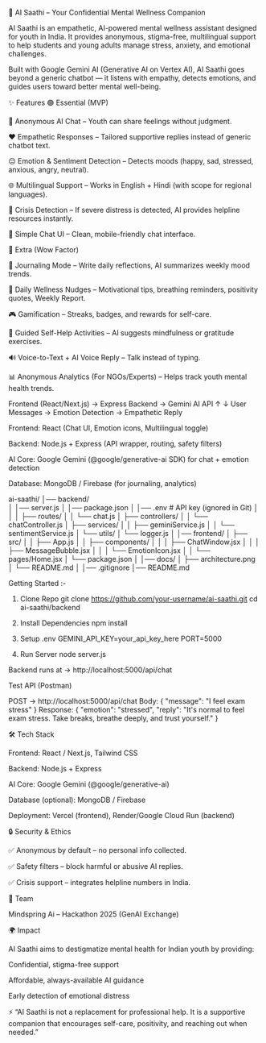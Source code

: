 🌸 AI Saathi – Your Confidential Mental Wellness Companion

AI Saathi is an empathetic, AI-powered mental wellness assistant designed for youth in India.
It provides anonymous, stigma-free, multilingual support to help students and young adults manage stress, anxiety, and emotional challenges.

Built with Google Gemini AI (Generative AI on Vertex AI), AI Saathi goes beyond a generic chatbot — it listens with empathy, detects emotions, and guides users toward better mental well-being.


✨ Features
🟢 Essential (MVP)

🤖 Anonymous AI Chat – Youth can share feelings without judgment.

❤️ Empathetic Responses – Tailored supportive replies instead of generic chatbot text.

😔 Emotion & Sentiment Detection – Detects moods (happy, sad, stressed, anxious, angry, neutral).

🌐 Multilingual Support – Works in English + Hindi (with scope for regional languages).

🚨 Crisis Detection – If severe distress is detected, AI provides helpline resources instantly.

📱 Simple Chat UI – Clean, mobile-friendly chat interface.


🌟 Extra (Wow Factor)

📖 Journaling Mode – Write daily reflections, AI summarizes weekly mood trends.

🔔 Daily Wellness Nudges – Motivational tips, breathing reminders, positivity quotes, Weekly Report.

🎮 Gamification – Streaks, badges, and rewards for self-care.

🧘 Guided Self-Help Activities – AI suggests mindfulness or gratitude exercises.

🔊 Voice-to-Text + AI Voice Reply – Talk instead of typing.

📊 Anonymous Analytics (For NGOs/Experts) – Helps track youth mental health trends.




Frontend (React/Next.js) → Express Backend → Gemini AI API
         ↑                                      ↓
  User Messages → Emotion Detection → Empathetic Reply


Frontend: React (Chat UI, Emotion icons, Multilingual toggle)

Backend: Node.js + Express (API wrapper, routing, safety filters)

AI Core: Google Gemini (@google/generative-ai SDK) for chat + emotion detection

Database: MongoDB / Firebase (for journaling, analytics)


ai-saathi/
│── backend/                 
│   │── server.js
│   │── package.json
│   │── .env                # API key (ignored in Git)
│   │
│   ├── routes/
│   │   └── chat.js
│   ├── controllers/
│   │   └── chatController.js
│   ├── services/
│   │   ├── geminiService.js
│   │   └── sentimentService.js
│   └── utils/
│       └── logger.js
│
│── frontend/
│   ├── src/
│   │   ├── App.js
│   │   ├── components/
│   │   │   ├── ChatWindow.jsx
│   │   │   ├── MessageBubble.jsx
│   │   │   └── EmotionIcon.jsx
│   │   └── pages/Home.jsx
│   └── package.json
│
│── docs/
│   ├── architecture.png
│   └── README.md
│
│── .gitignore
│── README.md



Getting Started :-
1. Clone Repo
git clone https://github.com/your-username/ai-saathi.git
cd ai-saathi/backend

2. Install Dependencies
npm install

3. Setup .env
GEMINI_API_KEY=your_api_key_here
PORT=5000

4. Run Server
node server.js

Backend runs at → http://localhost:5000/api/chat

Test API (Postman)

POST → http://localhost:5000/api/chat
Body:
{ "message": "I feel exam stress" }
Response:
{
  "emotion": "stressed",
  "reply": "It's normal to feel exam stress. Take breaks, breathe deeply, and trust yourself."
}

🛠️ Tech Stack

Frontend: React / Next.js, Tailwind CSS

Backend: Node.js + Express

AI Core: Google Gemini (@google/generative-ai)

Database (optional): MongoDB / Firebase

Deployment: Vercel (frontend), Render/Google Cloud Run (backend)

🔒 Security & Ethics

✅ Anonymous by default – no personal info collected.

✅ Safety filters – block harmful or abusive AI replies.

✅ Crisis support – integrates helpline numbers in India.

👥 Team

Mindspring Ai – Hackathon 2025 (GenAI Exchange)

🌍 Impact

AI Saathi aims to destigmatize mental health for Indian youth by providing:

Confidential, stigma-free support

Affordable, always-available AI guidance

Early detection of emotional distress

⚡ “AI Saathi is not a replacement for professional help. It is a supportive companion that encourages self-care, positivity, and reaching out when needed.”